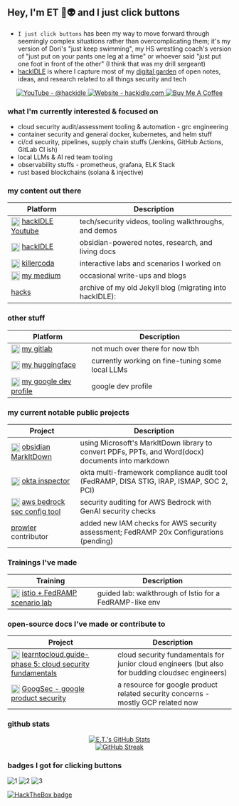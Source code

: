 ## Hey, I'm ET 🧪👽  and I just click buttons

- `I just click buttons` has been my way to move forward through seemingly complex situations rather than overcomplicating them; it's my version of Dori's "just keep swimming", my HS wrestling coach's version of "just put on your pants one leg at a time" or whoever said "just put one foot in front of the other" (I think that was my drill sergeant)
-  [hackIDLE](https://hackidle.com/README) is where I capture most of my [digital garden](https://www.youtube.com/watch?v=ckv_CjyKyZY) of open notes, ideas, and research related to all things security and tech

<p align="center">

  <a href="https://www.youtube.com/@hackidle">
    <img alt="YouTube - @hackidle" src="https://img.shields.io/badge/YouTube-@hackidle-FF0000?style=for-the-badge&logo=youtube&logoColor=white" />
  </a>
  <a href="https://hackidle.com/">
    <img alt="Website - hackidle.com" src="https://img.shields.io/badge/Website-hackidle.com-0b72b9?style=for-the-badge&logo=google-chrome&logoColor=white" />
  </a>
    <a href="https://www.buymeacoffee.com/ethantroy">
    <img alt="Buy Me A Coffee" src="https://img.shields.io/badge/Buy%20Me%20a%20Coffee-donate-FFDD00?style=for-the-badge&logo=buymeacoffee&logoColor=black" />
  </a>
</p>

### what I'm currently interested & focused on

- cloud security audit/assessment tooling & automation - grc engineering
- container security and general docker, kubernetes, and helm stuff
- ci/cd security, pipelines, supply chain stuffs (Jenkins, GitHub Actions, GitLab CI ish)
- local LLMs & AI red team tooling
- observability stuffs - prometheus, grafana, ELK Stack
- rust based blockchains (solana & injective)


### my content out there

| Platform                                                                                                                                                                                | Description                                              |
| --------------------------------------------------------------------------------------------------------------------------------------------------------------------------------------- | -------------------------------------------------------- |
| <img alt="YouTube" width="20" height="20" src="https://cdn.simpleicons.org/youtube/FF0000" style="vertical-align:middle;" /> [hackIDLE Youtube](https://www.youtube.com/@hackidle)      | tech/security videos, tooling walkthroughs, and demos    |
| <img alt="Obsidian" width="20" height="20" src="https://cdn.simpleicons.org/obsidian/7C3AED" style="vertical-align:middle;" /> [hackIDLE](https://hackidle.com/)                        | obsidian-powered notes, research, and living docs        |
| <img alt="Kubernetes" width="20" height="20" src="https://cdn.simpleicons.org/kubernetes/326CE5" style="vertical-align:middle;" /> [killercoda](https://killercoda.com/ethanolivertroy) | interactive labs and scenarios I worked on               |
| <img alt="Medium" width="20" height="20" src="https://cdn.simpleicons.org/medium/12100E" style="vertical-align:middle;" /> [my medium](https://medium.com/@ethanolivertroy)             | occasional write-ups and blogs                           |
| [hacks](https://hacks.ethantroy.com/)                                                                                                                                                   | archive of my old Jekyll blog (migrating into hackIDLE): |

### other stuff

| Platform                                                                                                                                                                                | Description                                      |
| --------------------------------------------------------------------------------------------------------------------------------------------------------------------------------------- | ------------------------------------------------ |
| <img alt="GitLab" width="20" height="20" src="https://cdn.simpleicons.org/gitlab/FC6D26" style="vertical-align:middle;" /> [my gitlab](https://gitlab.com/ethanolivertroy)              | not much over there for now tbh                  |
| <img alt="Hugging Face" width="20" height="20" src="https://cdn.simpleicons.org/huggingface" style="vertical-align:middle;" /> [my huggingface](https://huggingface.co/ethanolivertroy) | currently working on fine-tuning some local LLMs |
| <img alt="Google" width="20" height="20" src="https://cdn.simpleicons.org/google/4285F4" style="vertical-align:middle;" /> [my google dev profile](https://g.dev/ethantroy)             | google dev profile                               |

### my current notable public projects

| Project                                                                                                                                                                                                                                               | Description                                                                                        |
| ----------------------------------------------------------------------------------------------------------------------------------------------------------------------------------------------------------------------------------------------------- | -------------------------------------------------------------------------------------------------- |
| <img width="20" height="20" alt="obsidian-icon" src="https://github.com/user-attachments/assets/6daadbf9-b6ed-4b76-a34c-3411b8f57857" style="vertical-align:middle;" /> [obsidian MarkItDown](https://github.com/ethanolivertroy/obsidian-markitdown) | using Microsoft's MarkItDown library to convert PDFs, PPTs, and Word(docx) documents into markdown |
| <img alt="Okta" width="20" height="20" src="https://cdn.simpleicons.org/okta/007DC1" style="vertical-align:middle;" /> [okta inspector](https://github.com/ethanolivertroy/okta-inspector)                                                            | okta multi-framework compliance audit tool (FedRAMP, DISA STIG, IRAP, ISMAP, SOC 2, PCI)           |
| <img alt="AWS Bedrock" width="20" height="20" src="https://github.com/user-attachments/assets/0b2ec338-7b82-40ae-9693-3bb83adf3392" style="vertical-align:middle;" /> [aws bedrock sec config tool](https://github.com/ethanolivertroy/AWS-BedRock-Security-Config-Check)                        | security auditing for AWS Bedrock with GenAI security checks                                       |
| [prowler](https://github.com/prowler-cloud/prowler) contributor                                                                                                                                                                                       | added new IAM checks for AWS security assessment; FedRAMP 20x Configurations (pending)             |

### Trainings I've made

| Training                                                                                                                                                                                                                          | Description                                             |
| --------------------------------------------------------------------------------------------------------------------------------------------------------------------------------------------------------------------------------- | ------------------------------------------------------- |
| <img alt="Istio" width="20" height="20" src="https://cdn.simpleicons.org/istio/466BB0" style="vertical-align:middle;" /> [istio + FedRAMP scenario lab](https://killercoda.com/ethanolivertroy/scenario/istio-fedramp-compliance) | guided lab: walkthrough of Istio for a FedRAMP-like env |

### open-source docs I've made or contribute to

| Project                                                                                                                                                                                                                      | Description                                                                                      |
| ---------------------------------------------------------------------------------------------------------------------------------------------------------------------------------------------------------------------------- | ------------------------------------------------------------------------------------------------ |
| <img alt="Docs" width="20" height="20" src="https://cdn.simpleicons.org/readthedocs/8CA1AF" style="vertical-align:middle;" /> [learntocloud.guide- phase 5: cloud security fundamentals](https://learntocloud.guide/phase5/) | cloud security fundamentals for junior cloud engineers (but also for budding cloudsec engineers) |
| <img alt="Google Cloud" width="20" height="20" src="https://cdn.simpleicons.org/googlecloud/4285F4" style="vertical-align:middle;" /> [GoogSec - google product security](https://hackidle.github.io/Goog-Sec/)              | a resource for google product related security concerns - mostly GCP related now                 |

### github stats

<p align="center">
  <a href="https://github.com/anuraghazra/github-readme-stats">
    <img alt="E.T.'s GitHub Stats" src="https://github-readme-stats.vercel.app/api?username=ethanolivertroy&show_icons=true&theme=catppuccin_mocha" />
  </a>
  <br/>
  <a href="https://git.io/streak-stats">
    <img alt="GitHub Streak" src="https://streak-stats.demolab.com?user=ethanolivertroy&theme=catppuccin-mocha&hide_border=true" />
  </a>
  
</p>

### badges I got for clicking buttons

![1](https://github.com/user-attachments/assets/c9932529-2d61-4dc4-96b1-9d3c5e263c85)
![2](https://github.com/user-attachments/assets/f9aada99-27e5-43f6-84fe-a8fdf8f63508)
![3](https://github.com/user-attachments/assets/7a8173f4-6269-4bdb-9dc6-aca195dfe169)

<a href="https://app.hackthebox.com/profile/339226"><img alt="HackTheBox badge" src="https://www.hackthebox.com/badge/image/339226"></a>



